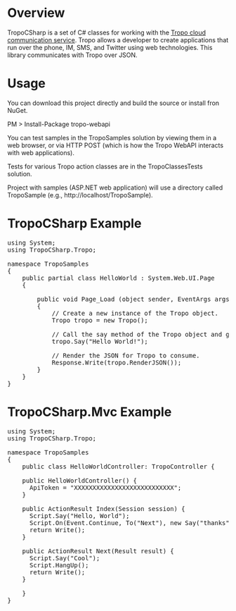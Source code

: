 Overview
========

TropoCSharp is a set of C# classes for working with the [Tropo cloud communication service](http://tropo.com/). Tropo allows a developer to create applications that run over the phone, IM, SMS, and Twitter using web technologies. This library communicates with Tropo over JSON.

Usage
=====

You can download this project directly and build the source or install fron NuGet.

PM > Install-Package tropo-webapi

You can test samples in the TropoSamples solution by viewing them in a web browser, or via HTTP POST (which is how the Tropo WebAPI interacts with web applications).

Tests for various Tropo action classes are in the TropoClassesTests solution.

Project with samples (ASP.NET web application) will use a directory called TropoSample (e.g., http://localhost/TropoSample).

TropoCSharp Example
======

<pre>
using System;
using TropoCSharp.Tropo;

namespace TropoSamples
{
	public partial class HelloWorld : System.Web.UI.Page
	{
		
		public void Page_Load (object sender, EventArgs args)
		{
            // Create a new instance of the Tropo object.
            Tropo tropo = new Tropo();

            // Call the say method of the Tropo object and give it a prompt to say.
            tropo.Say("Hello World!");

            // Render the JSON for Tropo to consume.
            Response.Write(tropo.RenderJSON());
		}
	}
}
</pre>

TropoCSharp.Mvc Example
======

<pre>
using System;
using TropoCSharp.Tropo;

namespace TropoSamples
{
	public class HelloWorldController: TropoController {
    
    public HelloWorldController() {
      ApiToken = "XXXXXXXXXXXXXXXXXXXXXXXXXXX";
    }
    
    public ActionResult Index(Session session) {
      Script.Say("Hello, World");
      Script.On(Event.Continue, To("Next"), new Say("thanks"));
      return Write();
    }
    
    public ActionResult Next(Result result) {
      Script.Say("Cool");
      Script.HangUp();
      return Write();
    }
	
	}
}
</pre>
